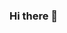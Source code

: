### Hi there 👋

<!--
**Ayaakhaled/Ayaakhaled** is a ✨ _special_ ✨ repository because its `README.md` (this file) appears on your GitHub profile.
Hello , My Name is Aya
- 🔭 I’m currently working on Business and Data analysis field
- 🌱 I’m currently learning Data science and machine learning 
- 👯 I’m looking to collaborate on data science projects 
- 🤔 I’m looking for help with machine learning 
- 💬 Ask me about business development , data analysis , python , software engineering 
- 📫 How to reach me: ayaakhaled12@gmail.com
- 😄 Pronouns: A y a [Here is my linkedin account](https://www.linkedin.com/in/aya-khaled-b3b186147/)
- ⚡ Fun fact: I cannot start my day without Pepsi 😄

